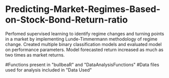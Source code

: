 # Predicting-Market-Regimes-Based-on-Stock-Bond-Return-ratio
Perfomed supervised learning to identify regime changes and turning points in a market by implementing Lunde-Timmermann methodology of regime change. 
Created multiple binary classification models and evaluated model on performance parameters. 
Model forecasted return increased as much as two times as market returns.

#Functions present in "bullbeaR" and "DataAnalysisFunctions"
#Data files used for analysis included in "Data Used"
